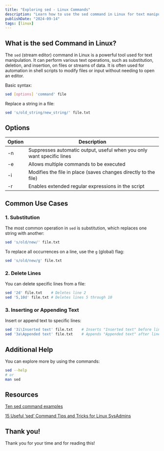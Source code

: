 ```yaml
---
title: "Exploring sed - Linux Commands"
description: "Learn how to use the sed command in Linux for text manipulation, including substitution, deletion, and insertion, with common use cases and helpful options."
publishDate: "2024-09-14"
tags: [linux]
---
```


## What is the sed Command in Linux?

The `sed` (stream editor) command in Linux is a powerful tool used for text manipulation. It can perform various text operations, such as substitution, deletion, and insertion, on files or streams of data. It is often used for automation in shell scripts to modify files or input without needing to open an editor.

Basic syntax:

```bash
sed [options] 'command' file
```

Replace a string in a file:

```bash
sed 's/old_string/new_string/' file.txt
```

## Options

| Option | **Description**                                                       |
| ------ | --------------------------------------------------------------------- |
| -n     | Suppresses automatic output, useful when you only want specific lines |
| -e     | Allows multiple commands to be executed                               |
| -i     | Modifies the file in place (saves changes directly to the file)       |
| -r     | Enables extended regular expressions in the script                    |

## Common Use Cases

### 1. Substitution

The most common operation in `sed` is substitution, which replaces one string with another:

```bash
sed 's/old/new/' file.txt
```

To replace all occurrences on a line, use the `g` (global) flag:

```bash
sed 's/old/new/g' file.txt
```

### 2. Delete Lines

You can delete specific lines from a file:

```bash
sed '2d' file.txt    # Deletes line 2
sed '5,10d' file.txt # Deletes lines 5 through 10
```

### 3. Inserting or Appending Text

Insert or append text to specific lines:

```bash
sed '3i\Inserted text' file.txt    # Inserts "Inserted text" before line 3
sed '3a\Appended text' file.txt    # Appends "Appended text" after line 3
```

## Additional Help

You can explore more by using the commands:

```bash
sed --help
# or
man sed
```

## Resources

[Ten sed command examples](https://4sysops.com/archives/ten-sed-command-examples/)

[15 Useful ‘sed’ Command Tips and Tricks for Linux SysAdmins](https://www.tecmint.com/linux-sed-command-tips-tricks/)

## Thank you!

Thank you for your time and for reading this!
